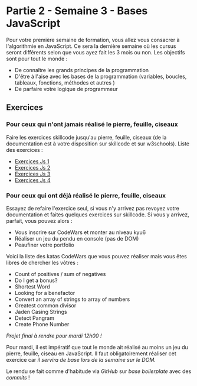 # Partie 2 - Semaine 3 - Bases JavaScript
Pour votre première semaine de formation, vous allez vous consacrer à l'algorithmie en JavaScript.
Ce sera la dernière semaine où les cursus seront différents selon que vous ayez fait les 3 mois ou
non. Les objectifs sont pour tout le monde :

* De connaître les grands principes de la programmation
* D'être à l'aise avec les bases de la programmation (variables, boucles, tableaux, fonctions,
méthodes et autres )
* De parfaire votre logique de programmeur

## Exercices

### Pour ceux qui n'ont jamais réalisé le pierre, feuille, ciseaux

Faire les exercices skillcode jusqu'au pierre, feuille, ciseaux (de la documentation est à votre
disposition sur skillcode et sur w3schools). Liste des exercices :
* [Exercices Js 1](https://skillcode.fr/exercices-javascript-introduction-debutants/)
* [Exercices Js 2](https://skillcode.fr/exercices-javascript-introduction-avances/)
* [Exercices Js 3](https://skillcode.fr/exercices-javascript-intermediaire/)
* [Exercices Js 4](https://skillcode.fr/exercices-javascript-intermediaire-partie-2/)

### Pour ceux qui ont déjà réalisé le pierre, feuille, ciseaux

Essayez de refaire l'exercice seul, si vous n'y arrivez pas revoyez votre documentation et faites
quelques exercices sur skillcode. Si vous y arrivez, parfait, vous pouvez alors :

* Vous inscrire sur CodeWars et monter au niveau kyu6
* Réaliser un jeu du pendu en console (pas de DOM)
* Peaufiner votre portfolio

Voici la liste des katas CodeWars que vous pouvez réaliser mais vous êtes libres de chercher les
vôtres :

* Count of positives / sum of negatives
* Do I get a bonus?
* Shortest Word
* Looking for a benefactor
* Convert an array of strings to array of numbers
* Greatest common divisor
* Jaden Casing Strings
* Detect Pangram
* Create Phone Number

*Projet final à rendre pour mardi 12h00 !*

Pour mardi, il est impératif que tout le monde ait réalisé au moins un jeu du pierre, feuille, ciseau en
JavaScript. Il faut obligatoirement réaliser cet exercice car *il servira de base lors de la semaine
sur le DOM.*

Le rendu se fait comme d'habitude via *GitHub* sur *base boilerplate* avec des *commits* !
